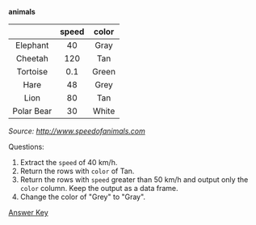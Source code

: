 **animals**

| | speed | color |
|:----:|:----:|:----:|
| Elephant | 40 | Gray |
| Cheetah | 120 | Tan |
| Tortoise | 0.1 | Green |
| Hare | 48 | Grey |
| Lion | 80 | Tan |
| Polar Bear | 30 | White |

*Source: http://www.speedofanimals.com*

Questions:

1. Extract the `speed` of 40 km/h.
2. Return the rows with `color` of Tan.
3. Return the rows with `speed` greater than 50 km/h and output only the `color` column. Keep the output as a data frame.  
4. Change the color of "Grey" to "Gray". 

[Answer Key](../results/refresher_answerKey.md)
